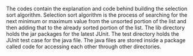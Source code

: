 The codes contain the explanation and code behind building the selection sort algorithm. 
Selection sort algorithm is the process of searching for the next minimum or maximum value from the unsorted portion of the list and then adding that to the already sorted portion of the list.
The lib directory holds the jar packages for the latest JUnit.
The test directory holds the JUnit test case for the java file.
The java files are stored inside a package called code for accessing each other through other directories.
